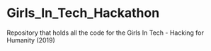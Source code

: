 # Girls_In_Tech_Hackathon
Repository that holds all the code for the Girls In Tech - Hacking for Humanity (2019)
